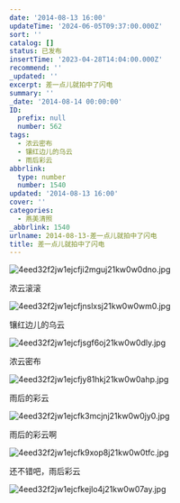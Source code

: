 ```yaml
---
date: '2014-08-13 16:00'
updateTime: '2024-06-05T09:37:00.000Z'
sort: ''
catalog: []
status: 已发布
insertTime: '2023-04-28T14:04:00.000Z'
recommend: ''
_updated: ''
excerpt: 差一点儿就拍中了闪电
summary: ''
_date: '2014-08-14 00:00:00'
ID:
  prefix: null
  number: 562
tags:
  - 浓云密布
  - 镶红边儿的乌云
  - 雨后彩云
abbrlink:
  type: number
  number: 1540
updated: '2014-08-13 16:00'
cover: ''
categories:
  - 燕美清照
_abbrlink: 1540
urlname: 2014-08-13-差一点儿就拍中了闪电
title: 差一点儿就拍中了闪电
---
```


![4eed32f2jw1ejcfji2mguj21kw0w0dno.jpg](https://image.bmqy.net/upload/7a5f84998347fea059147eac053f8f2a.jpg)


浓云滚滚


![4eed32f2jw1ejcfjnslxsj21kw0w0wm0.jpg](https://image.bmqy.net/upload/f2c375573ac6b041007a6f4c7854eeb9.jpg)


镶红边儿的乌云


![4eed32f2jw1ejcfjsgf6oj21kw0w0dly.jpg](https://image.bmqy.net/upload/ad50ea6dcc0e73fc1f26b609bea49c1d.jpg)


浓云密布


![4eed32f2jw1ejcfjy81hkj21kw0w0ahp.jpg](https://image.bmqy.net/upload/c4ff5f0127ae1f92394e38eb244044a7.jpg)


雨后的彩云


![4eed32f2jw1ejcfk3mcjnj21kw0w0jy0.jpg](https://image.bmqy.net/upload/e43603be2e24409a64854930cd3c45a0.jpg)


雨后的彩云啊


![4eed32f2jw1ejcfk9xop8j21kw0w0tfc.jpg](https://image.bmqy.net/upload/fb4d4c3e7be739dee9e41b41d0fe0459.jpg)


还不错吧，雨后彩云


![4eed32f2jw1ejcfkejlo4j21kw0w07ay.jpg](https://image.bmqy.net/upload/5b6887885c9e3565898ec82bef34abe7.jpg)

